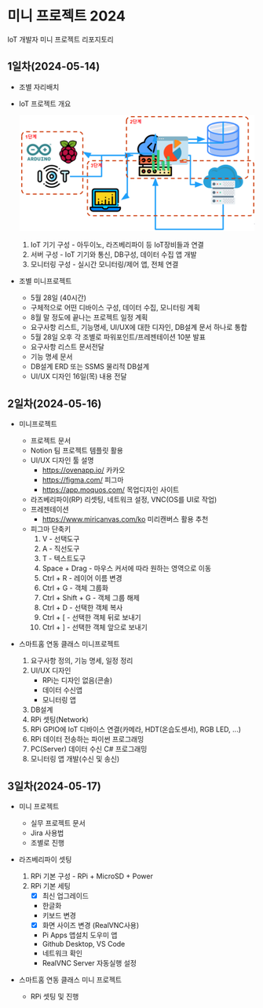 # 미니 프로젝트 2024
IoT 개발자 미니 프로젝트 리포지토리

## 1일차(2024-05-14)
- 조별 자리배치
- IoT 프로젝트 개요

    ![IoT프로젝트](https://raw.githubusercontent.com/Hwangji99/miniprojects-2024/main/images/mp001.png)

    1. IoT 기기 구성 - 아두이노, 라즈베리파이 등 IoT장비들과 연결
    2. 서버 구성 - IoT 기기와 통신, DB구성, 데이터 수집 앱 개발
    3. 모니터링 구성 - 실시간 모니터링/제어 앱, 전체 연결

- 조별 미니프로젝트
    - 5월 28일 (40시간)
    - 구체적으로 어떤 디바이스 구성, 데이터 수집, 모니터링 계획
    - 8월 말 정도에 끝나는 프로젝트 일정 계획
    - 요구사항 리스트, 기능명세, UI/UX에 대한 디자인, DB설계 문서 하나로 통합
    - 5월 28일 오후 각 조별로 파워포인트/프레젠테이션 10분 발표
    - 요구사항 리스트 문서전달
    - 기능 명세 문서
    - DB설계 ERD 또는 SSMS 물리적 DB설계
    - UI/UX 디자인 16일(목) 내용 전달

## 2일차(2024-05-16)
- 미니프로젝트
    - 프로젝트 문서
    - Notion 팀 프로젝트 템플릿 활용
    - UI/UX 디자인 툴 설명
        - https://ovenapp.io/ 카카오
        - https://figma.com/ 피그마
        - https://app.moquos.com/ 목업디자인 사이트
    - 라즈베리파이(RP) 리셋팅, 네트워크 설정, VNC(OS를 UI로 작업)
    - 프레젠테이션
        - https://www.miricanvas.com/ko 미리캔버스 활용 추천
    - 피그마 단축키
       1. V - 선택도구
       2. A - 직선도구
       3. T - 텍스트도구
       4. Space + Drag - 마우스 커서에 따라 원하는 영역으로 이동
       5. Ctrl + R - 레이어 이름 변경
       6. Ctrl + G - 객체 그룹화
       7. Ctrl + Shift + G - 객체 그룹 해제
       8. Ctrl + D - 선택한 객체 복사
       9. Ctrl + [ - 선택한 객체 뒤로 보내기
       10. Ctrl + ] - 선택한 객체 앞으로 보내기

- 스마트홈 연동 클래스 미니프로젝트
    1. 요구사항 정의, 기능 명세, 일정 정리
    2. UI/UX 디자인
        - RPi는 디자인 없음(콘솔)
        - 데이터 수신앱
        - 모니터링 앱
    3. DB설계
    4. RPi 셋팅(Network)
    5. RPi GPIO에 IoT 디바이스 연결(카메라, HDT(온습도센서), RGB LED, ...)
    6. RPi 데이터 전송하는 파이썬 프로그래밍
    7. PC(Server) 데이터 수신 C# 프로그래밍
    8. 모니터링 앱 개발(수신 및 송신)

## 3일차(2024-05-17)
- 미니 프로젝트
    - 실무 프로젝트 문서
    - Jira 사용법
    - 조별로 진행

- 라즈베리파이 셋팅
    1. RPi 기본 구성 - RPi + MicroSD + Power
    2. RPi 기본 세팅
        - [x] 최신 업그레이드
        - 한글화
        - 키보드 변경
        - [x] 화면 사이즈 변경 (RealVNC사용)
        - Pi Apps 앱설치 도우미 앱
        - Github Desktop, VS Code
        - 네트워크 확인
        - RealVNC Server 자동실행 설정

- 스마트홈 연동 클래스 미니 프로젝트
    - RPi 셋팅 및 진행

